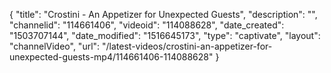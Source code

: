 {
    "title": "Crostini - An Appetizer for Unexpected Guests",
    "description": "",
    "channelid": "114661406",
    "videoid": "114088628",
    "date_created": "1503707144",
    "date_modified": "1516645173",
    "type": "captivate",
    "layout": "channelVideo",
    "url": "\/latest-videos\/crostini-an-appetizer-for-unexpected-guests-mp4\/114661406-114088628"
}